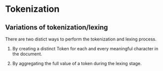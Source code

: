 # Tokenization

## Variations of tokenization/lexing

There are two distict ways to perform the tokenization and lexing 
process.

1. By creating a distinct Token for each and every meaningful character in the document.

2. By aggregating the full value of a token during the lexing stage.